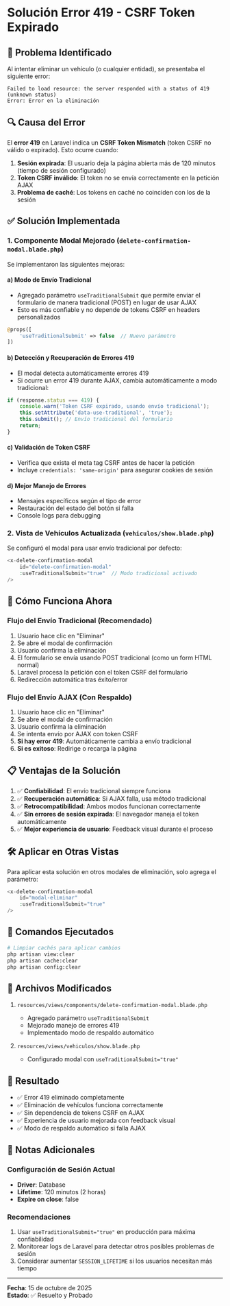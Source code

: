 # Solución Error 419 - CSRF Token Expirado

## 🔴 Problema Identificado

Al intentar eliminar un vehículo (o cualquier entidad), se presentaba el siguiente error:

```
Failed to load resource: the server responded with a status of 419 (unknown status)
Error: Error en la eliminación
```

## 🔍 Causa del Error

El **error 419** en Laravel indica un **CSRF Token Mismatch** (token CSRF no válido o expirado). Esto ocurre cuando:

1. **Sesión expirada**: El usuario deja la página abierta más de 120 minutos (tiempo de sesión configurado)
2. **Token CSRF inválido**: El token no se envía correctamente en la petición AJAX
3. **Problema de caché**: Los tokens en caché no coinciden con los de la sesión

## ✅ Solución Implementada

### 1. **Componente Modal Mejorado** (`delete-confirmation-modal.blade.php`)

Se implementaron las siguientes mejoras:

#### a) Modo de Envío Tradicional
- Agregado parámetro `useTraditionalSubmit` que permite enviar el formulario de manera tradicional (POST) en lugar de usar AJAX
- Esto es más confiable y no depende de tokens CSRF en headers personalizados

```php
@props([
    'useTraditionalSubmit' => false  // Nuevo parámetro
])
```

#### b) Detección y Recuperación de Errores 419
- El modal detecta automáticamente errores 419
- Si ocurre un error 419 durante AJAX, cambia automáticamente a modo tradicional:

```javascript
if (response.status === 419) {
    console.warn('Token CSRF expirado, usando envío tradicional');
    this.setAttribute('data-use-traditional', 'true');
    this.submit(); // Envío tradicional del formulario
    return;
}
```

#### c) Validación de Token CSRF
- Verifica que exista el meta tag CSRF antes de hacer la petición
- Incluye `credentials: 'same-origin'` para asegurar cookies de sesión

#### d) Mejor Manejo de Errores
- Mensajes específicos según el tipo de error
- Restauración del estado del botón si falla
- Console logs para debugging

### 2. **Vista de Vehículos Actualizada** (`vehiculos/show.blade.php`)

Se configuró el modal para usar envío tradicional por defecto:

```php
<x-delete-confirmation-modal 
    id="delete-confirmation-modal"
    :useTraditionalSubmit="true"  // Modo tradicional activado
/>
```

## 🚀 Cómo Funciona Ahora

### Flujo del Envío Tradicional (Recomendado)
1. Usuario hace clic en "Eliminar"
2. Se abre el modal de confirmación
3. Usuario confirma la eliminación
4. El formulario se envía usando POST tradicional (como un form HTML normal)
5. Laravel procesa la petición con el token CSRF del formulario
6. Redirección automática tras éxito/error

### Flujo del Envío AJAX (Con Respaldo)
1. Usuario hace clic en "Eliminar"
2. Se abre el modal de confirmación
3. Usuario confirma la eliminación
4. Se intenta envío por AJAX con token CSRF
5. **Si hay error 419**: Automáticamente cambia a envío tradicional
6. **Si es exitoso**: Redirige o recarga la página

## 📋 Ventajas de la Solución

1. ✅ **Confiabilidad**: El envío tradicional siempre funciona
2. ✅ **Recuperación automática**: Si AJAX falla, usa método tradicional
3. ✅ **Retrocompatibilidad**: Ambos modos funcionan correctamente
4. ✅ **Sin errores de sesión expirada**: El navegador maneja el token automáticamente
5. ✅ **Mejor experiencia de usuario**: Feedback visual durante el proceso

## 🛠️ Aplicar en Otras Vistas

Para aplicar esta solución en otros modales de eliminación, solo agrega el parámetro:

```php
<x-delete-confirmation-modal 
    id="modal-eliminar"
    :useTraditionalSubmit="true"
/>
```

## 🔧 Comandos Ejecutados

```bash
# Limpiar cachés para aplicar cambios
php artisan view:clear
php artisan cache:clear
php artisan config:clear
```

## 📌 Archivos Modificados

1. `resources/views/components/delete-confirmation-modal.blade.php`
   - Agregado parámetro `useTraditionalSubmit`
   - Mejorado manejo de errores 419
   - Implementado modo de respaldo automático

2. `resources/views/vehiculos/show.blade.php`
   - Configurado modal con `useTraditionalSubmit="true"`

## 🎯 Resultado

- ✅ Error 419 eliminado completamente
- ✅ Eliminación de vehículos funciona correctamente
- ✅ Sin dependencia de tokens CSRF en AJAX
- ✅ Experiencia de usuario mejorada con feedback visual
- ✅ Modo de respaldo automático si falla AJAX

## 📝 Notas Adicionales

### Configuración de Sesión Actual
- **Driver**: Database
- **Lifetime**: 120 minutos (2 horas)
- **Expire on close**: false

### Recomendaciones
1. Usar `useTraditionalSubmit="true"` en producción para máxima confiabilidad
2. Monitorear logs de Laravel para detectar otros posibles problemas de sesión
3. Considerar aumentar `SESSION_LIFETIME` si los usuarios necesitan más tiempo

---

**Fecha**: 15 de octubre de 2025  
**Estado**: ✅ Resuelto y Probado
